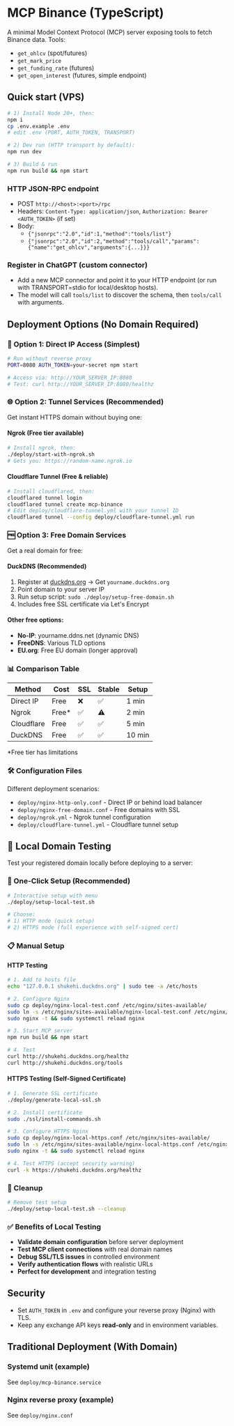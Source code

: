 # MCP Binance (TypeScript)

A minimal Model Context Protocol (MCP) server exposing tools to fetch Binance data.
Tools:
- `get_ohlcv` (spot/futures)
- `get_mark_price`
- `get_funding_rate` (futures)
- `get_open_interest` (futures, simple endpoint)

## Quick start (VPS)
```bash
# 1) Install Node 20+, then:
npm i
cp .env.example .env
# edit .env (PORT, AUTH_TOKEN, TRANSPORT)

# 2) Dev run (HTTP transport by default):
npm run dev

# 3) Build & run
npm run build && npm start
```

### HTTP JSON-RPC endpoint
- POST `http://<host>:<port>/rpc`
- Headers: `Content-Type: application/json`, `Authorization: Bearer <AUTH_TOKEN>` (if set)
- Body:
  - `{"jsonrpc":"2.0","id":1,"method":"tools/list"}`
  - `{"jsonrpc":"2.0","id":2,"method":"tools/call","params":{"name":"get_ohlcv","arguments":{...}}}`

### Register in ChatGPT (custom connector)
- Add a new MCP connector and point it to your HTTP endpoint (or run with TRANSPORT=stdio for local/desktop hosts).
- The model will call `tools/list` to discover the schema, then `tools/call` with arguments.

## Deployment Options (No Domain Required)

### 🚀 Option 1: Direct IP Access (Simplest)
```bash
# Run without reverse proxy
PORT=8080 AUTH_TOKEN=your-secret npm start

# Access via: http://YOUR_SERVER_IP:8080
# Test: curl http://YOUR_SERVER_IP:8080/healthz
```

### 🌐 Option 2: Tunnel Services (Recommended)
Get instant HTTPS domain without buying one:

#### Ngrok (Free tier available)
```bash
# Install ngrok, then:
./deploy/start-with-ngrok.sh
# Gets you: https://random-name.ngrok.io
```

#### Cloudflare Tunnel (Free & reliable)
```bash
# Install cloudflared, then:
cloudflared tunnel login
cloudflared tunnel create mcp-binance
# Edit deploy/cloudflare-tunnel.yml with your tunnel ID
cloudflared tunnel --config deploy/cloudflare-tunnel.yml run
```

### 🆓 Option 3: Free Domain Services
Get a real domain for free:

#### DuckDNS (Recommended)
1. Register at [duckdns.org](https://duckdns.org) → Get `yourname.duckdns.org`
2. Point domain to your server IP
3. Run setup script: `sudo ./deploy/setup-free-domain.sh`
4. Includes free SSL certificate via Let's Encrypt

#### Other free options:
- **No-IP**: yourname.ddns.net (dynamic DNS)
- **FreeDNS**: Various TLD options
- **EU.org**: Free EU domain (longer approval)

### 📊 Comparison Table

| Method | Cost | SSL | Stable | Setup |
|--------|------|-----|--------|-------|
| Direct IP | Free | ❌ | ✅ | 1 min |
| Ngrok | Free* | ✅ | ⚠️ | 2 min |
| Cloudflare | Free | ✅ | ✅ | 5 min |
| DuckDNS | Free | ✅ | ✅ | 10 min |

*Free tier has limitations

### 🛠️ Configuration Files

Different deployment scenarios:
- `deploy/nginx-http-only.conf` - Direct IP or behind load balancer
- `deploy/nginx-free-domain.conf` - Free domains with SSL
- `deploy/ngrok.yml` - Ngrok tunnel configuration
- `deploy/cloudflare-tunnel.yml` - Cloudflare tunnel setup

## 🧪 Local Domain Testing

Test your registered domain locally before deploying to a server:

### 🚀 One-Click Setup (Recommended)
```bash
# Interactive setup with menu
./deploy/setup-local-test.sh

# Choose:
# 1) HTTP mode (quick setup)
# 2) HTTPS mode (full experience with self-signed cert)
```

### 📋 Manual Setup

#### HTTP Testing
```bash
# 1. Add to hosts file
echo "127.0.0.1 shukehi.duckdns.org" | sudo tee -a /etc/hosts

# 2. Configure Nginx
sudo cp deploy/nginx-local-test.conf /etc/nginx/sites-available/
sudo ln -s /etc/nginx/sites-available/nginx-local-test.conf /etc/nginx/sites-enabled/
sudo nginx -t && sudo systemctl reload nginx

# 3. Start MCP server
npm run build && npm start

# 4. Test
curl http://shukehi.duckdns.org/healthz
curl http://shukehi.duckdns.org/tools
```

#### HTTPS Testing (Self-Signed Certificate)
```bash
# 1. Generate SSL certificate
./deploy/generate-local-ssl.sh

# 2. Install certificate
sudo ./ssl/install-commands.sh

# 3. Configure HTTPS Nginx
sudo cp deploy/nginx-local-https.conf /etc/nginx/sites-available/
sudo ln -s /etc/nginx/sites-available/nginx-local-https.conf /etc/nginx/sites-enabled/
sudo nginx -t && sudo systemctl reload nginx

# 4. Test HTTPS (accept security warning)
curl -k https://shukehi.duckdns.org/healthz
```

### 🧹 Cleanup
```bash
# Remove test setup
./deploy/setup-local-test.sh --cleanup
```

### ✅ Benefits of Local Testing

- **Validate domain configuration** before server deployment
- **Test MCP client connections** with real domain names
- **Debug SSL/TLS issues** in controlled environment
- **Verify authentication flows** with realistic URLs
- **Perfect for development** and integration testing

## Security
- Set `AUTH_TOKEN` in `.env` and configure your reverse proxy (Nginx) with TLS.
- Keep any exchange API keys **read-only** and in environment variables.

## Traditional Deployment (With Domain)

### Systemd unit (example)
See `deploy/mcp-binance.service`

### Nginx reverse proxy (example)
See `deploy/nginx.conf`
